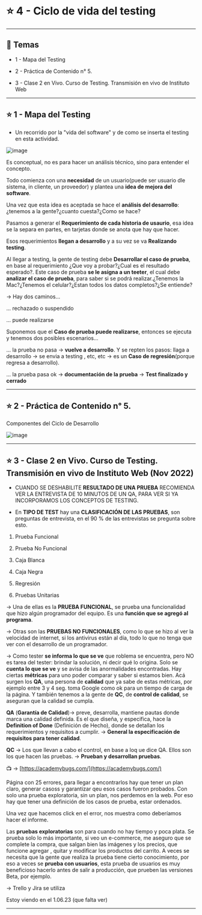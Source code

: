 # :star: 4 - Ciclo de vida del testing

---

## :book: Temas

- 1 - Mapa del Testing

- 2 - Práctica de Contenido n° 5.

- 3 - Clase 2 en Vivo. Curso de Testing. Transmisión en vivo de Instituto Web

---

## :star: 1 - Mapa del Testing

- Un recorrido por la "vida del software" y de como se inserta el testing en esta actividad.

![image](https://user-images.githubusercontent.com/72580574/216835215-6a35378c-c455-44b1-ab0a-4b1e674d6e7c.png)


Es conceptual, no es para hacer un análisis técnico, sino para entender el concepto.

Todo comienza con una **necesidad** de un usuario(puede ser usuario dle sistema, in cliente, un proveedor) y plantea una **idea de mejora del software**.

Una vez que esta idea es aceptada se hace el **análisis del desarrollo**: ¿tenemos a la gente?¿cuanto cuesta?¿Como se hace?

Pasamos a generar el **Requerimiento de cada historia de usaurio**, esa idea se la separa en partes, en tarjetas donde se anota que hay que hacer.

Esos requerimientos **llegan a desarrollo** y a su vez se va **Realizando testing**. 

Al llegar a testing, la gente de testing debe **Desarrollar el caso de prueba**, en base al requerimiento ¿Que voy a probar?¿Cual es el resultado esperado?. Este caso de prueba **se le asigna a un teeter**, el cual debe **analizar el caso de prueba**, para saber si se podrá realizar.¿Tenemos la Mac?¿Tenemos el celular?¿Estan todos los datos completos?¿Se entiende?

-> Hay dos caminos...

... rechazado o suspendido

... puede realizarse

Suponemos que el **Caso de prueba puede realizarse**, entonces se ejecuta y tenemos dos posibles escenarios...

... la prueba no pasa -> **vuelve a desarrollo**. Y se repten los pasos: llaga a desarrollo -> se envia a testing , etc, etc -> es un **Caso de regresión**(porque regresa a desarrollo).

... la prueba pasa ok -> **documentación de la prueba** -> **Test finalizado y cerrado**

---

## :star: 2 - Práctica de Contenido n° 5.

Componentes del Ciclo de Desarrollo

![image](https://user-images.githubusercontent.com/72580574/216836077-d589916f-c929-4baa-8b06-008f2a084d26.png)


---

## :star:  3 - Clase 2 en Vivo. Curso de Testing. Transmisión en vivo de Instituto Web (Nov 2022)

- CUANDO SE DESHABILITE **RESULTADO DE UNA PRUEBA** RECOMIENDA VER LA ENTREVISTA DE 10 MINUTOS DE UN QA, PARA VER SI YA INCORPORAMOS LOS CONCEPTOS DE TESTING.

- En **TIPO DE TEST** hay una **CLASIFICACIÓN DE LAS PRUEBAS**, son preguntas de entrevista, en el 90 % de las entrevistas se pregunta sobre esto.

1. Prueba Funcional

2. Prueba No Funcional

3. Caja Blanca

4. Caja Negra

5. Regresión

6. Pruebas Unitarias

->  Una de ellas es la **PRUEBA FUNCIONAL**, se prueba una funcionalidad que hizo algún programador del equipo. Es una **función que se agregó al programa**.

-> Otras son las **PRUEBAS NO FUNCIONALES**, como lo que se hizo al ver la velocidad de internet, si los antivirus están al día, todo lo que no tenga que ver con el desarrollo de un programador.

-> Como tester **se informa lo que se ve** que roblema se encuentra, pero NO es tarea del tester: brindar la solución, ni decir qué lo origina. Solo se **cuenta lo que se ve** y se avisa de las anormalidades encontradas. Hay ciertas **métricas** para uno poder comparar y saber si estamos bien. Acá surgen los **QA**, una persona de **calidad** que ya sabe de estas métricas, por ejemplo entre 3 y 4 seg. toma Google como ok para un tiempo de carga de la página. Y también tenemos a la gente de **QC**, de **control de calidad**, se aseguran que la calidad se cumpla.

**QA** (**Garantía de Calidad**)-> preve, desarrolla, mantiene pautas donde marca una calidad definida. Es el que diseña, y especifica, hace la **Definition of Done** (Definición de Hecho), donde se detallan los requerimientos y requisitos a cumplir. -> **General la especificación de requisitos para tener calidad**.

**QC** -> Los que llevan a cabo el control, en base a loq ue dice QA. Ellos son los que hacen las pruebas. -> **Prueban y desarrollan pruebas**.


:tv: -> [https://academybugs.com/](https://academybugs.com/)

Página con 25 errores, para llegar a encontrarlos hay que tener un plan claro, generar casoss y garantizar qeu esos casos fueron probados. Con solo una prueba exploratoria, sin un plan, nos perdemos en la web. Por eso hay que tener una definición de los casos de prueba, estar ordenados.

Una vez que hacemos click en el error, nos muestra como deberíamos hacer el informe. 

Las **pruebas exploratorias** son para cuando no hay tiempo y poca plata. Se prueba solo lo más importante, si veo un e-commerce, me aseguro que se complete la compra, que salgan bien las imágenes y los precios, que funcione agregar , quitar y modificar los productos del carrito. A veces se necesita que la gente que realiza la prueba tiene cierto conocimiento, por eso a veces se **prueba con usuarios**, esta prueba de usuarios es muy beneficioso hacerlo antes de salir a producción, que prueben las versiones Beta, por ejemplo.

-> Trello y Jira se utiliza 

Estoy viendo en el 1.06.23 (que falta ver)

---
